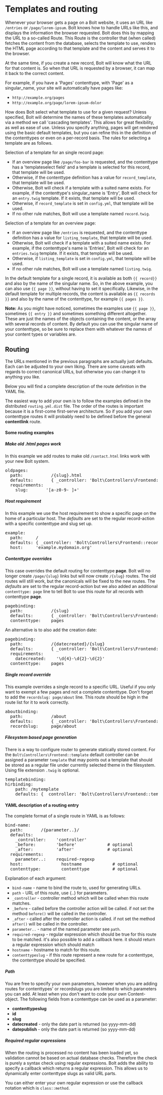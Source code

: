 Templates and routing
=====================

Whenever your browser gets a page on a Bolt website, it uses an URL like
`/entries` or `/page/lorem-ipsum`. Bolt knows how to handle URLs like this, and
displays the information the browser requested. Bolt does this by mapping the
URL to a so-called Route. This Route is the controller that (when called)
fetches the content from the database, selects the template to use, renders the
HTML page according to that template and the content and serves it to the
browser.

At the same time, if you create a new record, Bolt will know what the URL for
that content is. So when that URL is requested by a browser, it can map it back
to the correct content.

For example, if you have a 'Pages' contenttype, with 'Page' as a singular_name,
your site will automatically have pages like:

  - `http://example.org/pages`
  - `http://example.org/page/lorem-ipsum-dolor`

How does Bolt select what template to use for a given request? Unless specified,
Bolt will determine the names of these templates automatically via a method we
call 'cascading templates'. This allows for great flexibility, as well as ease
of use. Unless you specify anything, pages will get rendered using the basic
default templates, but you can refine this in the definition of the contenttypes
or even on a per-record basis. The rules for selecting a template are as
follows.

Selection of a template for an single record page:

  - If an overview page like `/page/foo-bar` is requested, and the contenttype
    has a 'templateselect field' and a template is selected for this record,
    that template will be used.
  - Otherwise, if the contenttype definition has a value for `record_template`,
    that template will be used.
  - Otherwise, Bolt will check if a template with a suited name exists. For
    example, if the contenttype's singular_name is 'Entry', Bolt will check for
    an `entry.twig` template. If it exists, that template will be used.
  - Otherwise, if `record_template` is set in `config.yml`, that template will
    be used.
  - If no other rule matches, Bolt will use a template named `record.twig`.

Selection of a template for an overview page:

  - If an overview page like `/entries` is requested, and the contenttype
    definition has a value for `listing_template`, that template will be used.
  - Otherwise, Bolt will check if a template with a suited name exists. For
    example, if the contenttype's name is 'Entries', Bolt will check for an
    `entries.twig` template. If it exists, that template will be used.
  - Otherwise, if `listing_template` is set in `config.yml`, that template will
    be used.
  - If no other rule matches, Bolt will use a template named `listing.twig`.

In the default template for a single record, it is available as both `{{ record}}`
and also by the name of the singular name. So, in the above example, you can
also use `{{ page }}`, without having to set it specifically. Likewise, in the
default template for multiple records, the content is available as `{{ records }}`
and also by the name of the contenttype, for example `{{ pages }}`.

<p class="note"><strong>Note:</strong> As you might have noticed, sometimes the
examples use <code>{{ page }}</code>, sometimes <code>{{ entry }}</code> and
sometimes something different altogether. These are just the names of the
objects containing the content, or the array with several records of content. By
default you can use the singular name of your contenttype, so be sure to replace
them with whatever the names of your content types or variables are.</p>


Routing
-------

The URLs mentioned in the previous paragraphs are actually just defaults. Each
can be adjusted to your own liking. There are some caveats with regards to
correct canonical URLs, but otherwise you can change it to anything you like.

Below you will find a complete description of the route definition in the YAML
file.

The easiest way to add your own is to follow the examples defined in the
distributed `routing.yml.dist` file. The order of the routes is important
because it is a first-come first-serve architecture. So if you add your own
contenttype routes it will probably need to be defined before the general
**contentlink** route.

#### Some routing examples


##### Make old .html pages work

In this example we add routes to make old `/contact.html` links work with your
new Bolt system.

<pre class="brush: plain">
oldpages:
  path:           /{slug}.html
  defaults:       { _controller: 'Bolt\Controllers\Frontend::record', 'contenttypeslug': 'page' }
  requirements:
    slug:       '[a-z0-9-_]+'
</pre>


##### Host requirement

In this example we use the host requirement to show a specific page on the home
of a particular host. The _defaults_ are set to the regular record-action with a
specific contenttype and slug set up.

<pre class="brush: plain">
example:
  path:     /
  defaults: { _controller: 'Bolt\Controllers\Frontend::record', 'contenttypeslug': 'page', 'slug': 'example' }
  host:     'example.mydomain.org'
</pre>


##### Contenttype overrides

This case overrides the default routing for contenttype **page**. Bolt will no
longer create `/page/{slug}` links but will now create `/{slug}` routes. The old
routes will still work, but the canonicals will be fixed to the new routes. The
_defaults_ are set to the regular record-action but we also added an additional
`contenttype: page` line to tell Bolt to use this route for all records with
contenttype **page**.

<pre class="brush: plain">
pagebinding:
  path:           /{slug}
  defaults:       { _controller: 'Bolt\Controllers\Frontend::record', 'contenttypeslug': 'page' }
  contenttype:    pages
</pre>

An alternative is to also add the creation date:

<pre class="brush: plain">
pagebinding:
  path:           /{datecreated}/{slug}
  defaults:       { _controller: 'Bolt\Controllers\Frontend::record', 'contenttypeslug': 'page' }
  requirements:
    datecreated:    '\d{4}-\d{2}-\d{2}'
  contenttype:    pages
</pre>


##### Single record override

This example overrides a single record to a specific URL. Useful if you only
want to exempt a few pages and not a complete contenttype. Don't forget to add
the `recordslug: page/about` line. This route should be high in the route list
for it to work correctly.

<pre class="brush: plain">
aboutbinding:
  path:           /about
  defaults:       { _controller: 'Bolt\Controllers\Frontend::record', 'contenttypeslug': 'page', 'slug': 'about' }
  recordslug:     page/about
</pre>


##### Filesystem based page generation

There is a way to configure router to generate statically stored content.
For the `Bolt\Controllers\Frontend::template` default controller can be
assigned a parameter `template` that may points out a template that
should be stored as a regular file under currently selected theme in the
filesystem. Using file extension `.twig` is optional.

<pre class="brush: plain">
templatebinding:
hirbinding:
  	path: /mytemplate
  	defaults: { _controller: 'Bolt\Controllers\Frontend::template', template: 'mytemplate' }
</pre>


#### YAML description of a routing entry

The complete format of a single route in YAML is as follows:

<pre class="brush: plain">
bind-name:
  path:       /{parameter..}/
  defaults:
    _controller:    'controller'
    _before:        'before'            # optional
    _after:         'after'             # optional
  requirements:
    parameter..:    required-regexp
  host:               hostname            # optional
  contenttype:        contenttype         # optional
</pre>


Explanation of each argument:

  - `bind-name` - name to bind the route to, used for generating URLs.
  - `path` - URL of this route, use {..} for parameters.
  - `_controller` - controller method which will be called when this route
    matches.
  - `_before` - called before the controller action will be called. if not set
    the method `before()` will be called in the controller.
  - `_after` - called after the controller action is called. if not set the
    method `after()` will be called in the controller.
  - `parameter..` - name of the named parameter see `path`.
  - `required-regexp` - regular expression which should be true for this route
    to be matched. it's also possible to add a callback here. it should return a
    regular expression which should match
  - `hostname` - hostname to match for this route.
  - `contenttypeslug` - if this route represent a new route for a contenttype,
    the contenttype should be specified.

##### Path

You are free to specify your own parameters, however when you are adding routes
for contenttypes' or recordslugs you are limited to which parameters you can
add. At least when you don't want to code your own Content-object. The following
fields from a contenttype can be used as a parameter:

  - **contenttypeslug**
  - **id**
  - **slug**
  - **datecreated** - only the date part is returned (so yyyy-mm-dd)
  - **datepublish** - only the date part is returned (so yyyy-mm-dd)

##### Required regular expressions

When the routing is processed no content has been loaded yet, so validation
cannot be based on actual database checks. Therefore the check is purely a
syntax check using regular expressions. Bolt adds the ability to specify a
callback which returns a regular expression. This allows us to dynamically enter
contenttype slugs as valid URL parts.

You can either enter your own regular expression or use the callback notation
which is `class::method`.
